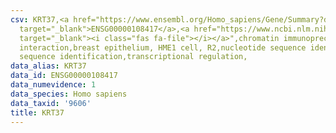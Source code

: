 ```yaml
---
csv: KRT37,<a href="https://www.ensembl.org/Homo_sapiens/Gene/Summary?db=core;g=ENSG00000108417"
  target="_blank">ENSG00000108417</a>,<a href="https://www.ncbi.nlm.nih.gov/pubmed/22863008"
  target="_blank"><i class="fas fa-file"></i></a>",chromatin immunoprecipitation assay,direct
  interaction,breast epithelium, HME1 cell, R2,nucleotide sequence identification,nucleotide
  sequence identification,transcriptional regulation,
data_alias: KRT37
data_id: ENSG00000108417
data_numevidence: 1
data_species: Homo sapiens
data_taxid: '9606'
title: KRT37
---
```


